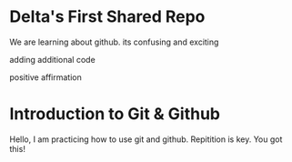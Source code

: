 # Delta's First Shared Repo 

We are learning about github. its confusing and exciting

adding additional code

positive affirmation
<main>

<h1>
Introduction to Git & Github
</h1>

<p>Hello, I am practicing how to use git and github. Repitition is key. You got this!
<p/>

</main>

